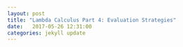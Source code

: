 ```yaml
---
layout: post
title: "Lambda Calculus Part 4: Evaluation Strategies"
date:   2017-05-26 12:31:00
categories: jekyll update
---
```


